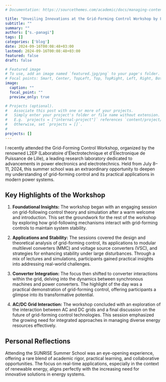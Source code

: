 ```yaml
---
# Documentation: https://sourcethemes.com/academic/docs/managing-content/

title: "Unveiling Innovations at the Grid-Forming Control Workshop by L2EP"
subtitle: ""
summary: ""
authors: ["s.-panagi"]
tags: []
categories: ['blog']
date: 2024-09-16T00:08:48+03:00
lastmod: 2024-09-16T00:08:48+03:00
featured: false
draft: false

# Featured image
# To use, add an image named `featured.jpg/png` to your page's folder.
# Focal points: Smart, Center, TopLeft, Top, TopRight, Left, Right, BottomLeft, Bottom, BottomRight.
image:
  caption: ""
  focal_point: ""
  preview_only: true

# Projects (optional).
#   Associate this post with one or more of your projects.
#   Simply enter your project's folder or file name without extension.
#   E.g. `projects = ["internal-project"]` references `content/project/deep-learning/index.md`.
#   Otherwise, set `projects = []`.
# 
projects: []
---
```


I recently attended the Grid-Forming Control Workshop, organized by the renowned L2EP (Laboratoire d'Électrotechnique et d'Électronique de Puissance de Lille), a leading research laboratory dedicated to advancements in power electronics and electrotechnics. Held from July 8–11, 2024, this summer school was an extraordinary opportunity to deepen my understanding of grid-forming control and its practical applications in modern power systems.

## Key Highlights of the Workshop

1. **Foundational Insights:** The workshop began with an engaging session on grid-following control theory and simulation after a warm welcome and introduction. This set the groundwork for the rest of the workshop by exploring how grid-following mechanisms interact with grid-forming controls to maintain system stability.

2. **Applications and Stability:** The sessions covered the design and theoretical analysis of grid-forming control, its applications to modular multilevel converters (MMC) and voltage source converters (VSC), and strategies for enhancing stability under large disturbances. Through a mix of lectures and simulations, participants gained practical insights into addressing real-world challenges.

3. **Converter Integration:** The focus then shifted to converter interactions within the grid, delving into the dynamics between synchronous machines and power converters. The highlight of the day was a practical demonstration of grid-forming control, offering participants a glimpse into its transformative potential.

4. **AC/DC Grid Interaction:** The workshop concluded with an exploration of the interaction between AC and DC grids and a final discussion on the future of grid-forming control technologies. This session emphasized the growing need for integrated approaches in managing diverse energy resources effectively.

## Personal Reflections
Attending the SUNRISE Summer School was an eye-opening experience, offering a rare blend of academic rigor, practical learning, and collaborative opportunities. The focus on real-time applications, especially in the context of renewable energy, aligns perfectly with the increasing need for innovative solutions in energy systems.
